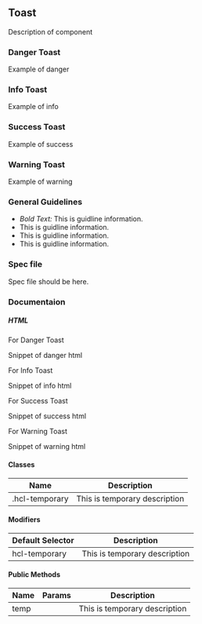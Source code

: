 
## Toast

Description of component

### Danger Toast

Example of danger

### Info Toast

Example of info

### Success Toast

Example of success

### Warning Toast

Example of warning



### General Guidelines

- _Bold Text:_ This is guidline information.
- This is guidline information.
- This is guidline information.
- This is guidline information.



### Spec file

Spec file should be here.



### Documentaion

##### HTML

For Danger Toast

Snippet of danger html

For Info Toast

Snippet of info html

For Success Toast

Snippet of success html

For Warning Toast

Snippet of warning html

#### Classes

| Name           | Description                   |
| -------------- | ----------------------------- |
| .hcl-temporary | This is temporary description |

#### Modifiers

| Default Selector | Description                   |
| ---------------- | ----------------------------- |
| hcl-temporary    | This is temporary description |

#### Public Methods

| Name | Params | Description                   |
| ---- | ------ | ----------------------------- |
| temp |        | This is temporary description |
